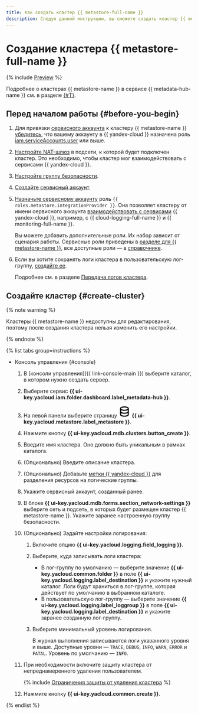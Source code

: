 ```yaml
---
title: Как создать кластер {{ metastore-full-name }}
description: Следуя данной инструкции, вы сможете создать кластер {{ metastore-full-name }}.
---
```


# Создание кластера {{ metastore-full-name }}

{% include [Preview](../../../_includes/note-preview.md) %}

Подробнее о кластерах {{ metastore-name }} в сервисе {{ metadata-hub-name }} см. в разделе [{#T}](../../concepts/metastore.md).

## Перед началом работы {#before-you-begin}

1. Для привязки [сервисного аккаунта](../../../iam/concepts/users/service-accounts.md) к кластеру {{ metastore-name }} [убедитесь](../../../iam/operations/roles/get-assigned-roles.md), что вашему аккаунту в {{ yandex-cloud }} назначена роль [iam.serviceAccounts.user](../../../iam/security/index.md#iam-serviceAccounts-user) или выше.
1. [Настройте NAT-шлюз](../../../vpc/operations/create-nat-gateway.md) в подсети, к которой будет подключен кластер. Это необходимо, чтобы кластер мог взаимодействовать с сервисами {{ yandex-cloud }}.
1. [Настройте группу безопасности](configure-security-group.md).
1. [Создайте сервисный аккаунт](../../../iam/operations/sa/create.md).
1. [Назначьте сервисному аккаунту](../../../iam/operations/sa/assign-role-for-sa.md) роль `{{ roles.metastore.integrationProvider }}`. Она позволяет кластеру от имени сервисного аккаунта [взаимодействовать с сервисами](../../concepts/metastore-impersonation.md) {{ yandex-cloud }}, например, с {{ cloud-logging-full-name }} и {{ monitoring-full-name }}.

    Вы можете добавить дополнительные роли. Их набор зависит от сценария работы. Сервисные роли приведены в [разделе для {{ metastore-name }}](../../security/metastore-roles.md), все доступные роли — в [справочнике](../../../iam/roles-reference.md).

1. Если вы хотите сохранять логи кластера в пользовательскую лог-группу, [создайте ее](../../../logging/operations/create-group.md).

    Подробнее см. в разделе [Передача логов кластера](logging.md).

## Создайте кластер {#create-cluster}

{% note warning %}

Кластеры {{ metastore-name }} недоступны для редактирования, поэтому после создания кластера нельзя изменить его настройки.

{% endnote %}

{% list tabs group=instructions %}

- Консоль управления {#console}

    1. В [консоли управления]({{ link-console-main }}) выберите каталог, в котором нужно создать сервер.
    1. Выберите сервис **{{ ui-key.yacloud.iam.folder.dashboard.label_metadata-hub }}**.
    1. На левой панели выберите страницу ![image](../../../_assets/console-icons/database.svg) **{{ ui-key.yacloud.metastore.label_metastore }}**.
    1. Нажмите кнопку **{{ ui-key.yacloud.mdb.clusters.button_create }}**.
    1. Введите имя кластера. Оно должно быть уникальным в рамках каталога.
    1. (Опционально) Введите описание кластера.
    1. (Опционально) Добавьте [метки {{ yandex-cloud }}](../../../resource-manager/concepts/labels.md) для разделения ресурсов на логические группы.
    1. Укажите сервисный аккаунт, созданный ранее.
    1. В блоке **{{ ui-key.yacloud.mdb.forms.section_network-settings }}** выберите сеть и подсеть, в которых будет размещен кластер {{ metastore-name }}. Укажите заранее настроенную группу безопасности.
    1. (Опционально) Задайте настройки логирования:

        1. Включите опцию **{{ ui-key.yacloud.logging.field_logging }}**.
        1. Выберите, куда записывать логи кластера:

            * В лог-группу по умолчанию — выберите значение **{{ ui-key.yacloud.common.folder }}** в поле **{{ ui-key.yacloud.logging.label_destination }}** и укажите нужный каталог. Логи будут храниться в лог-группе, которая действует по умолчанию в выбранном каталоге.
            * В пользовательскую лог-группу — выберите значение **{{ ui-key.yacloud.logging.label_loggroup }}** в поле **{{ ui-key.yacloud.logging.label_destination }}** и укажите заранее созданную лог-группу.

        1. Выберите минимальный уровень логирования.

            В журнал выполнения записываются логи указанного уровня и выше. Доступные уровни — `TRACE`, `DEBUG`, `INFO`, `WARN`, `ERROR` и `FATAL`. Уровень по умолчанию — `INFO`.
    1. При необходимости включите защиту кластера от непреднамеренного удаления пользователем.

        {% include [Ограничения защиты от удаления кластера](../../../_includes/mdb/deletion-protection-limits-data.md) %}

    1. Нажмите кнопку **{{ ui-key.yacloud.common.create }}**.

{% endlist %}
